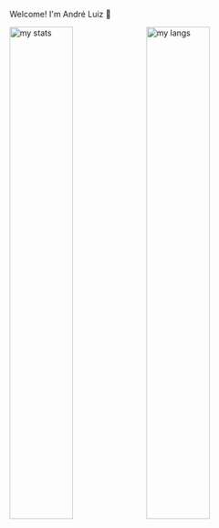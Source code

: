  Welcome! I'm André Luiz  👋

<img alt="my stats" align="left" width=47% src="https://github-readme-stats.vercel.app/api?username=AndreLuiz-tech&show_icons=true"/>
<img alt="my langs" align="left" width=47% src="https://github-readme-stats.vercel.app/api/top-langs/?username=AndreLuiz-tech&layout=compact"/>
